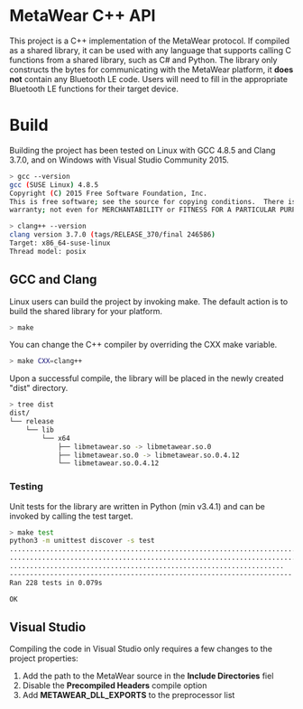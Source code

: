 # MetaWear C++ API #
This project is a C++ implementation of the MetaWear protocol.  If compiled as a shared library, it can be used with any language that supports calling C functions from a shared library, such as C# and Python.  The library only constructs the bytes for communicating with the MetaWear platform, it **does not** contain any Bluetooth LE code.  Users will need to fill in the appropriate Bluetooth LE functions for their target device.

# Build #
Building the project has been tested on Linux with GCC 4.8.5 and Clang 3.7.0, and on Windows with Visual Studio Community 2015.  

```sh
> gcc --version
gcc (SUSE Linux) 4.8.5
Copyright (C) 2015 Free Software Foundation, Inc.
This is free software; see the source for copying conditions.  There is NO
warranty; not even for MERCHANTABILITY or FITNESS FOR A PARTICULAR PURPOSE.

> clang++ --version
clang version 3.7.0 (tags/RELEASE_370/final 246586)
Target: x86_64-suse-linux
Thread model: posix
```

## GCC and Clang ##
Linux users can build the project by invoking make.  The default action is to build the shared library for your platform.

```sh
> make
```

You can change the C++ compiler by overriding the CXX make variable.
```sh
> make CXX=clang++
```

Upon a successful compile, the library will be placed in the newly created "dist" directory.

```sh
> tree dist
dist/
└── release
    └── lib
        └── x64
            ├── libmetawear.so -> libmetawear.so.0
            ├── libmetawear.so.0 -> libmetawear.so.0.4.12
            └── libmetawear.so.0.4.12

```

### Testing ###
Unit tests for the library are written in Python (min v3.4.1) and can be invoked by calling the test target.

```sh
> make test
python3 -m unittest discover -s test
................................................................................
................................................................................
....................................................................
----------------------------------------------------------------------
Ran 228 tests in 0.079s

OK
``` 

## Visual Studio ##
Compiling the code in Visual Studio only requires a few changes to the project properties:

1. Add the path to the MetaWear source in the **Include Directories** fiel
2. Disable the **Precompiled Headers** compile option  
3. Add **METAWEAR_DLL_EXPORTS** to the preprocessor list
